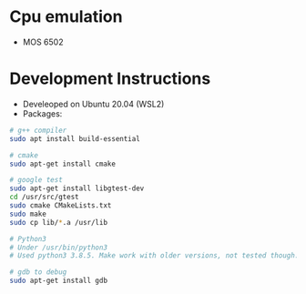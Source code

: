 # Cpu emulation

* MOS 6502


# Development Instructions

* Develeoped on Ubuntu 20.04 (WSL2)
* Packages:
```sh
# g++ compiler
sudo apt install build-essential

# cmake
sudo apt-get install cmake

# google test
sudo apt-get install libgtest-dev
cd /usr/src/gtest
sudo cmake CMakeLists.txt
sudo make
sudo cp lib/*.a /usr/lib

# Python3
# Under /usr/bin/python3
# Used python3 3.8.5. Make work with older versions, not tested though.

# gdb to debug
sudo apt-get install gdb
```
